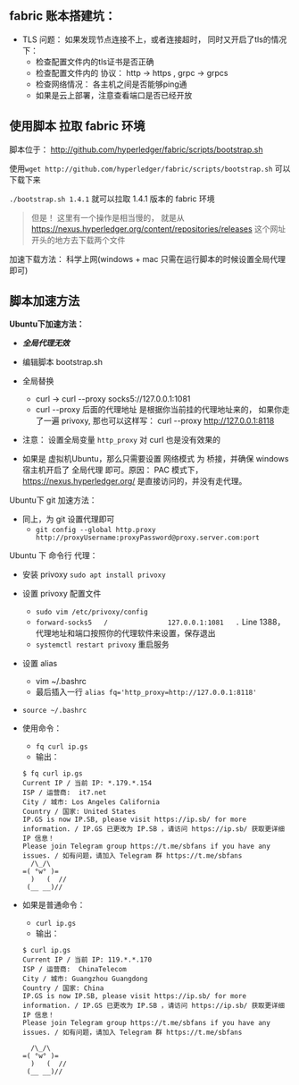 ## fabric 账本搭建坑：

- TLS 问题： 如果发现节点连接不上，或者连接超时， 同时又开启了tls的情况下：
  - 检查配置文件内的tls证书是否正确
  - 检查配置文件内的 协议： http -> https , grpc -> grpcs
  - 检查网络情况： 各主机之间是否能够ping通
  - 如果是云上部署，注意查看端口是否已经开放





## 使用脚本 拉取 fabric 环境

脚本位于： http://github.com/hyperledger/fabric/scripts/bootstrap.sh

使用`wget http://github.com/hyperledger/fabric/scripts/bootstrap.sh` 可以下载下来

`./bootstrap.sh 1.4.1` 就可以拉取 1.4.1 版本的 fabric 环境

> 但是！ 这里有一个操作是相当慢的， 就是从 https://nexus.hyperledger.org/content/repositories/releases 这个网址开头的地方去下载两个文件

加速下载方法： 科学上网(windows + mac 只需在运行脚本的时候设置全局代理即可)



## 脚本加速方法

**Ubuntu下加速方法：**

* ***全局代理无效***
* 编辑脚本 bootstrap.sh
* 全局替换
  * curl ->  curl --proxy socks5://127.0.0.1:1081
  * curl --proxy 后面的代理地址 是根据你当前挂的代理地址来的， 如果你走了一遍 privoxy, 那也可以这样写： curl --proxy http://127.0.0.1:8118

* 注意： 设置全局变量 `http_proxy` 对 curl 也是没有效果的

* 如果是 虚拟机Ubuntu，那么只需要设置 网络模式 为 桥接，并确保 windows 宿主机开启了 全局代理 即可。原因： PAC 模式下，https://nexus.hyperledger.org/ 是直接访问的，并没有走代理。



Ubuntu下 git 加速方法：

* 同上，为 git 设置代理即可
  * `git config --global http.proxy http://proxyUsername:proxyPassword@proxy.server.com:port`



Ubuntu 下 命令行 代理：

* 安装 privoxy `sudo apt install privoxy`

* 设置 privoxy 配置文件

  * `sudo vim /etc/privoxy/config`
  * `forward-socks5   /               127.0.0.1:1081   .`  Line 1388， 代理地址和端口按照你的代理软件来设置，保存退出
  * `systemctl restart privoxy`  重启服务

* 设置 alias 

  * vim ~/.bashrc
  * 最后插入一行 `alias fq='http_proxy=http://127.0.0.1:8118'`

* `source ~/.bashrc`

* 使用命令：

  * `fq curl ip.gs`
  * 输出：

  ```shell
  $ fq curl ip.gs
  Current IP / 当前 IP: *.179.*.154
  ISP / 运营商:  it7.net
  City / 城市: Los Angeles California
  Country / 国家: United States
  IP.GS is now IP.SB, please visit https://ip.sb/ for more information. / IP.GS 已更改为 IP.SB ，请访问 https://ip.sb/ 获取更详细 IP 信息！
  Please join Telegram group https://t.me/sbfans if you have any issues. / 如有问题，请加入 Telegram 群 https://t.me/sbfans 
    /\_/\
  =( °w° )=
    )   (  //
   (__ __)//
  
  ```

* 如果是普通命令：

  * `curl ip.gs`
  * 输出：

  ```shell
  $ curl ip.gs
  Current IP / 当前 IP: 119.*.*.170
  ISP / 运营商:  ChinaTelecom
  City / 城市: Guangzhou Guangdong
  Country / 国家: China
  IP.GS is now IP.SB, please visit https://ip.sb/ for more information. / IP.GS 已更改为 IP.SB ，请访问 https://ip.sb/ 获取更详细 IP 信息！
  Please join Telegram group https://t.me/sbfans if you have any issues. / 如有问题，请加入 Telegram 群 https://t.me/sbfans 
  
    /\_/\
  =( °w° )=
    )   (  //
   (__ __)//
  
  ```

  

  
